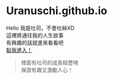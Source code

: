 # Uranuschi.github.io
Hello 我是吐司，不會吐絲XD  
這裡將通往我的人生故事  
有興趣的話就進來看看吧  
[點我進入！](https://uranuschi.github.io/)  
  
>裡面有吐司的成長經歷唷  
>保證有趣又激勵人心！
